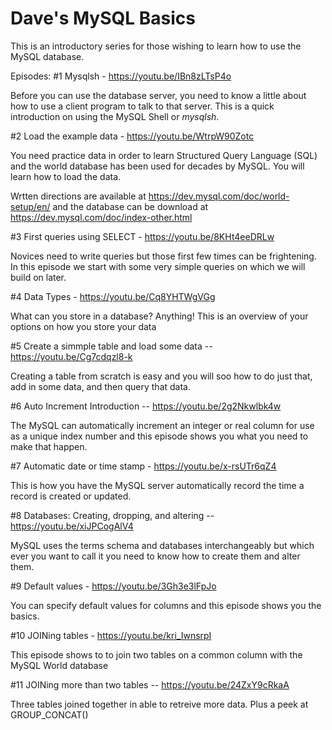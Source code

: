 # Dave's MySQL Basics

This is an introductory series for those wishing to learn how to use the MySQL database.

Episodes:
#1 Mysqlsh - https://youtu.be/IBn8zLTsP4o

Before you can use the database server, you need to know a little about how to use a client program to talk to that server. This is a quick introduction on using the MySQL Shell or *mysqlsh*.  

#2 Load the example data - https://youtu.be/WtrpW90Zotc

You need practice data in order to learn Structured Query Language (SQL) and the world database has been used for decades by MySQL.  You will learn how to load the data.  

Wrtten directions are available at https://dev.mysql.com/doc/world-setup/en/ and the database can be download at https://dev.mysql.com/doc/index-other.html

#3 First queries using SELECT - https://youtu.be/8KHt4eeDRLw

Novices need to write queries but those first few times can be frightening. In this episode we start with some very simple queries on which we will build on later. 

#4 Data Types - https://youtu.be/Cq8YHTWgVGg

What can you store in a database? Anything!  This is an overview of your options on how you store your data

#5 Create a simmple table and load some data  -- https://youtu.be/Cg7cdqzl8-k

Creating a table from scratch is easy and you will soo how to do just that, add in some data, and then query that data.

#6 Auto Increment Introduction -- https://youtu.be/2g2Nkwlbk4w

The MySQL can automatically increment an integer or real column for use as a unique index number and this episode shows you what you need to make that happen.

#7 Automatic date or time stamp - https://youtu.be/x-rsUTr6qZ4

This is how you have the MySQL server automatically record the time a record is created or updated.  

#8 Databases: Creating, dropping, and altering -- https://youtu.be/xiJPCogAlV4

MySQL uses the terms schema and databases interchangeably but which ever you want to call it you need to know how to create them and alter them.

#9 Default values - https://youtu.be/3Gh3e3lFpJo

You can specify default values for columns and this episode shows you the basics.

#10 JOINing tables - https://youtu.be/kri_IwnsrpI

This episode shows to to join two tables on a common column with the MySQL World database

#11 JOINing more than two tables -- https://youtu.be/24ZxY9cRkaA

Three tables joined together in able to retreive more data. Plus a peek at GROUP_CONCAT()
